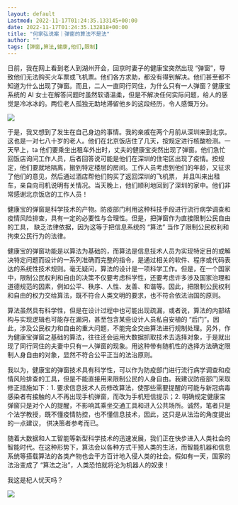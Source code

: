 ```yaml
---
layout: default
Lastmod: 2022-11-17T01:24:35.133145+00:00
date: 2022-11-17T01:24:35.132818+00:00
title: "何家弘说案｜弹窗的算法不是法"
author: ""
tags: [弹窗,算法,健康,他们,限制]
---
```


日前，我在网上看到老人到湖州开会，回京时妻子的健康宝突然出现 “弹窗”，导致他们无法购买火车票或飞机票。他们各方求助，都没有得到解决。他们甚至都不知道为什么出现了弹窗。而且，二人一直同行同住，为什么只有一人弹窗？健康宝系统的 AI 女士在解答问题时虽然软语温柔，但是不解决任何实际问题，给人的感觉是冷冰冰的。两位老人孤独无助地滞留他乡的这段经历，令人感慨万分。

![](https://images.weserv.nl/?url=https%3A//chinadigitaltimes.net/chinese/files/2022/11/image-1668616979285.png)

于是，我又想到了发生在自己身边的事情。我的亲戚在两个月前从深圳来到北京。这也是一对七八十岁的老人。他们在北京饭店住了几天，按规定进行核酸检测。一天早上，ta 他们要乘坐出租车外出时，丈夫的健康宝突然出现了弹窗。他们急忙回饭店询问工作人员，后者回答说可能是他们在深圳的住宅区出现了疫情。按规定，他们要就地隔离，搬到特定楼层的房间。工作人员考虑到他们的年龄，又征求了他们的意见，然后通过酒店帮他们购买了返回深圳的飞机票， 并且叫来出租车，亲自向司机说明有关情况。当天晚上，他们顺利地回到了深圳的家中。他们非常感谢北京饭店的工作人员！

健康宝的弹窗是科学技术的产物。防疫部门利用这种科技手段进行流行病学调查和疫情风险排查，具有一定的必要性与合理性。但是，把弹窗作为直接限制公民自由的工具， 缺乏法律依据，因为这等于把信息系统的 “算法” 当作了限制公民权利和拘束公民行为的法律。

健康宝的弹窗功能是以算法为基础的，而算法是信息技术人员为实现特定目的或解决特定问题而设计的一系列准确而完整的指令，是通过相关的软件、程序或代码表达的系统性技术规则。毫无疑问，算法的设计是一项科学工作。但是，在一个国家中，限制公民权利和自由的决策不仅要考虑科学性，还要考虑许多涉及国家治理和道德规范的因素，例如公平、秩序、人性、友善、和谐等。因此，把限制公民权利和自由的权力交给算法，既不符合人类文明的要求，也不符合依法治国的原则。

算法虽然具有科学性，但是在设计过程中也可能出现疏漏，或者说，算法的内部结构与实现逻辑也可能存在漏洞，甚至包含某些设计人员私自安植的 “后门”。因此，涉及公民权力和自由的重大问题，不能完全交由算法进行规制处理。另外，作为健康宝弹窗之基础的算法，往往还会运用大数据抓取技术去选择对象，于是就出现了同行同住的夫妻中只有一人弹窗的现象。用这种带有随机性的选择方法确定限制人身自由的对象，显然不符合公平正当的法治原则。

我以为，健康宝的弹窗技术具有科学性，可以作为防疫部门进行流行病学调查和疫情风险排查的工具，但是不能直接用来限制公民的人身自由。我建议防疫部门采取修正措施如下：1. 要求信息技术人员修改算法，使那些需要提醒的可能与新冠病毒感染者有接触的人不再出现手机弹窗，而改为手机短信提示；2. 明确规定健康宝弹窗只是对个人的提醒，不影响其乘坐交通工具和进入公共场所。诚然，笔者只是个法学教授，既不懂疫情防控，也不懂信息技术，因此，这只是从法治的角度提出的一点建议， 供决策者参考而已。

随着大数据和人工智能等新型科学技术的迅速发展，我们正在快步进入人类社会的智能时代。在这种形势下，算法会以各种方式干预人类的生活，而智能机器和信息系统等搭载算法的各类产物也会干方百计地入侵人类的社会。假如有一天，国家的法治变成了 “算法之治”，人类恐怕就将沦为机器人的奴隶！

我这是杞人忧天吗？

![](https://images.weserv.nl/?url=https%3A//chinadigitaltimes.net/chinese/files/2022/11/image-1668617660766.png)

